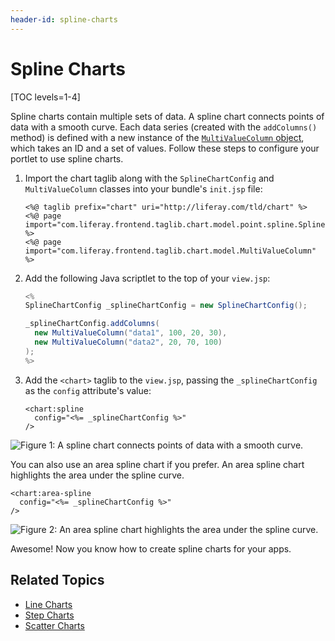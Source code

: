```yaml
---
header-id: spline-charts
---
```


# Spline Charts

[TOC levels=1-4]

Spline charts contain multiple sets of data. A spline chart connects points of
data with a smooth curve. Each data series
(created with the `addColumns()` method) is defined with a new instance of the
[`MultiValueColumn` object](https://docs.liferay.com/portal/7.2-latest/apps/frontend-taglib-2.0.2/javadocs/com/liferay/frontend/taglib/chart/model/MultiValueColumn.html),
which takes an ID and a set of values. Follow these steps to configure your
portlet to use spline charts.

1.  Import the chart taglib along with the `SplineChartConfig` and
    `MultiValueColumn` classes into your bundle's `init.jsp` file:

    ```markup
    <%@ taglib prefix="chart" uri="http://liferay.com/tld/chart" %>
    <%@ page import="com.liferay.frontend.taglib.chart.model.point.spline.SplineChartConfig" %>
    <%@ page import="com.liferay.frontend.taglib.chart.model.MultiValueColumn" %>
    ```

2.  Add the following Java scriptlet to the top of your `view.jsp`:

    ```java
    <%
    SplineChartConfig _splineChartConfig = new SplineChartConfig();

    _splineChartConfig.addColumns(
      new MultiValueColumn("data1", 100, 20, 30),
      new MultiValueColumn("data2", 20, 70, 100)
    );
    %>
    ```

3.  Add the `<chart>` taglib to the `view.jsp`, passing the `_splineChartConfig`
    as the `config` attribute's value:

    ```markup
    <chart:spline
      config="<%= _splineChartConfig %>"
    />
    ```

![Figure 1: A spline chart connects points of data with a smooth curve.](../../../../images/chart-taglib-spline.png)

You can also use an area spline chart if you prefer. An area spline chart
highlights the area under the spline curve.

```markup
<chart:area-spline
  config="<%= _splineChartConfig %>"
/>
```

![Figure 2: An area spline chart highlights the area under the spline curve.](../../../../images/chart-taglib-area-spline.png)

Awesome! Now you know how to create spline charts for your apps.

## Related Topics

- [Line Charts](/docs/7-2/reference/-/knowledge_base/r/line-charts)
- [Step Charts](/docs/7-2/reference/-/knowledge_base/r/step-charts)
- [Scatter Charts](/docs/7-2/reference/-/knowledge_base/r/scatter-charts)